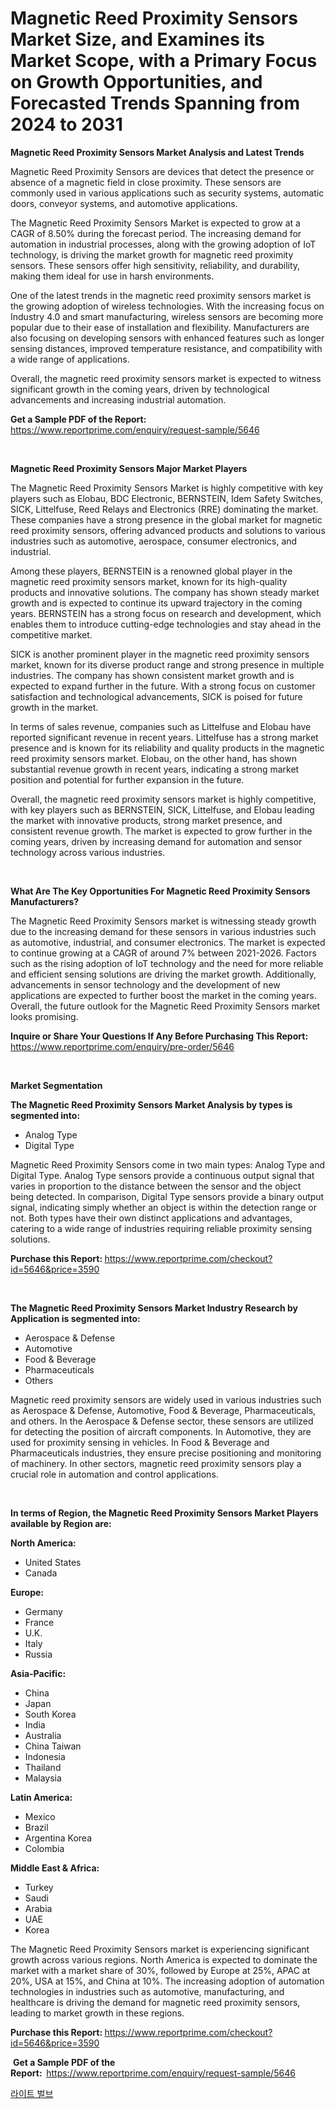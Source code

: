 <p><h1>Magnetic Reed Proximity Sensors Market Size, and Examines its Market Scope, with a Primary Focus on Growth Opportunities, and Forecasted Trends Spanning from 2024 to 2031</h1></p><p><strong>Magnetic Reed Proximity Sensors Market Analysis and Latest Trends</strong></p>
<p><p>Magnetic Reed Proximity Sensors are devices that detect the presence or absence of a magnetic field in close proximity. These sensors are commonly used in various applications such as security systems, automatic doors, conveyor systems, and automotive applications.</p><p>The Magnetic Reed Proximity Sensors Market is expected to grow at a CAGR of 8.50% during the forecast period. The increasing demand for automation in industrial processes, along with the growing adoption of IoT technology, is driving the market growth for magnetic reed proximity sensors. These sensors offer high sensitivity, reliability, and durability, making them ideal for use in harsh environments.</p><p>One of the latest trends in the magnetic reed proximity sensors market is the growing adoption of wireless technologies. With the increasing focus on Industry 4.0 and smart manufacturing, wireless sensors are becoming more popular due to their ease of installation and flexibility. Manufacturers are also focusing on developing sensors with enhanced features such as longer sensing distances, improved temperature resistance, and compatibility with a wide range of applications.</p><p>Overall, the magnetic reed proximity sensors market is expected to witness significant growth in the coming years, driven by technological advancements and increasing industrial automation.</p></p>
<p><strong>Get a Sample PDF of the Report:&nbsp;</strong> <a href="https://www.reportprime.com/enquiry/request-sample/5646">https://www.reportprime.com/enquiry/request-sample/5646</a></p>
<p>&nbsp;</p>
<p><strong>Magnetic Reed Proximity Sensors Major Market Players</strong></p>
<p><p>The Magnetic Reed Proximity Sensors Market is highly competitive with key players such as Elobau, BDC Electronic, BERNSTEIN, Idem Safety Switches, SICK, Littelfuse, Reed Relays and Electronics (RRE) dominating the market. These companies have a strong presence in the global market for magnetic reed proximity sensors, offering advanced products and solutions to various industries such as automotive, aerospace, consumer electronics, and industrial.</p><p>Among these players, BERNSTEIN is a renowned global player in the magnetic reed proximity sensors market, known for its high-quality products and innovative solutions. The company has shown steady market growth and is expected to continue its upward trajectory in the coming years. BERNSTEIN has a strong focus on research and development, which enables them to introduce cutting-edge technologies and stay ahead in the competitive market.</p><p>SICK is another prominent player in the magnetic reed proximity sensors market, known for its diverse product range and strong presence in multiple industries. The company has shown consistent market growth and is expected to expand further in the future. With a strong focus on customer satisfaction and technological advancements, SICK is poised for future growth in the market.</p><p>In terms of sales revenue, companies such as Littelfuse and Elobau have reported significant revenue in recent years. Littelfuse has a strong market presence and is known for its reliability and quality products in the magnetic reed proximity sensors market. Elobau, on the other hand, has shown substantial revenue growth in recent years, indicating a strong market position and potential for further expansion in the future.</p><p>Overall, the magnetic reed proximity sensors market is highly competitive, with key players such as BERNSTEIN, SICK, Littelfuse, and Elobau leading the market with innovative products, strong market presence, and consistent revenue growth. The market is expected to grow further in the coming years, driven by increasing demand for automation and sensor technology across various industries.</p></p>
<p>&nbsp;</p>
<p><strong>What Are The Key Opportunities For Magnetic Reed Proximity Sensors Manufacturers?</strong></p>
<p><p>The Magnetic Reed Proximity Sensors market is witnessing steady growth due to the increasing demand for these sensors in various industries such as automotive, industrial, and consumer electronics. The market is expected to continue growing at a CAGR of around 7% between 2021-2026. Factors such as the rising adoption of IoT technology and the need for more reliable and efficient sensing solutions are driving the market growth. Additionally, advancements in sensor technology and the development of new applications are expected to further boost the market in the coming years. Overall, the future outlook for the Magnetic Reed Proximity Sensors market looks promising.</p></p>
<p><strong>Inquire or Share Your Questions If Any Before Purchasing This Report:</strong> <a href="https://www.reportprime.com/enquiry/pre-order/5646">https://www.reportprime.com/enquiry/pre-order/5646</a></p>
<p>&nbsp;</p>
<p><strong>Market Segmentation</strong></p>
<p><strong>The Magnetic Reed Proximity Sensors Market Analysis by types is segmented into:</strong></p>
<p><ul><li>Analog Type</li><li>Digital Type</li></ul></p>
<p><p>Magnetic Reed Proximity Sensors come in two main types: Analog Type and Digital Type. Analog Type sensors provide a continuous output signal that varies in proportion to the distance between the sensor and the object being detected. In comparison, Digital Type sensors provide a binary output signal, indicating simply whether an object is within the detection range or not. Both types have their own distinct applications and advantages, catering to a wide range of industries requiring reliable proximity sensing solutions.</p></p>
<p><strong>Purchase this Report:&nbsp;</strong><a href="https://www.reportprime.com/checkout?id=5646&price=3590">https://www.reportprime.com/checkout?id=5646&price=3590</a></p>
<p>&nbsp;</p>
<p><strong>The Magnetic Reed Proximity Sensors Market Industry Research by Application is segmented into:</strong></p>
<p><ul><li>Aerospace & Defense</li><li>Automotive</li><li>Food & Beverage</li><li>Pharmaceuticals</li><li>Others</li></ul></p>
<p><p>Magnetic reed proximity sensors are widely used in various industries such as Aerospace & Defense, Automotive, Food & Beverage, Pharmaceuticals, and others. In the Aerospace & Defense sector, these sensors are utilized for detecting the position of aircraft components. In Automotive, they are used for proximity sensing in vehicles. In Food & Beverage and Pharmaceuticals industries, they ensure precise positioning and monitoring of machinery. In other sectors, magnetic reed proximity sensors play a crucial role in automation and control applications.</p></p>
<p>&nbsp;</p>
<p><strong>In terms of Region, the Magnetic Reed Proximity Sensors Market Players available by Region are:</strong></p>
<p>
    <p> <strong> North America: </strong>
        <ul>
            <li>United States</li>
            <li>Canada</li>
        </ul>
        </p> 
    <p> <strong> Europe: </strong>
        <ul>
            <li>Germany</li>
            <li>France</li>
            <li>U.K.</li>
            <li>Italy</li>
            <li>Russia</li>
        </ul>
        </p> 
    <p> <strong> Asia-Pacific: </strong>
        <ul>
            <li>China</li>
            <li>Japan</li>
            <li>South Korea</li>
            <li>India</li>
            <li>Australia</li>
            <li>China Taiwan</li>
            <li>Indonesia</li>
            <li>Thailand</li>
            <li>Malaysia</li>
        </ul>
        </p> 
    <p> <strong> Latin America: </strong>
        <ul>
            <li>Mexico</li>
            <li>Brazil</li>
            <li>Argentina Korea</li>
            <li>Colombia</li>
        </ul>
        </p> 
    <p> <strong> Middle East & Africa: </strong>
        <ul>
            <li>Turkey</li>
            <li>Saudi</li>
            <li>Arabia</li>
            <li>UAE</li>
            <li>Korea</li>
        </ul>
    </p>
    </p>
<p><p>The Magnetic Reed Proximity Sensors market is experiencing significant growth across various regions. North America is expected to dominate the market with a market share of 30%, followed by Europe at 25%, APAC at 20%, USA at 15%, and China at 10%. The increasing adoption of automation technologies in industries such as automotive, manufacturing, and healthcare is driving the demand for magnetic reed proximity sensors, leading to market growth in these regions.</p></p>
<p><strong>Purchase this Report: </strong><a href="https://www.reportprime.com/checkout?id=5646&price=3590">https://www.reportprime.com/checkout?id=5646&price=3590</a></p>
<p>&nbsp;<strong>Get a Sample PDF of the Report:&nbsp;&nbsp;</strong><a href="https://www.reportprime.com/enquiry/request-sample/5646">https://www.reportprime.com/enquiry/request-sample/5646</a></p>
<p><strong></strong></p>
<p><p><a href="https://github.com/lzrvbyqzftro57/Market-Research-Report-List-1/blob/main/520615914557.md">라이트 벌브</a></p></p>
